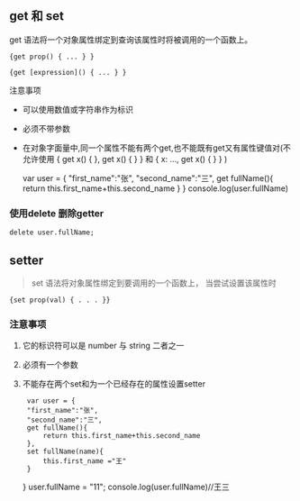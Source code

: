 ## get 和 set

get 语法将一个对象属性绑定到查询该属性时将被调用的一个函数上。
	
	{get prop() { ... } }
	
	{get [expression]() { ... } }

注意事项

- 可以使用数值或字符串作为标识
- 必须不带参数
- 在对象字面量中,同一个属性不能有两个get,也不能既有get又有属性键值对(不允许使用 { get x() { }, get x() { } } 和 { x: ..., get x() { } } )


	var user = {
		"first_name":"张",
		"second_name":"三",
		get fullName(){
			return this.first_name+this.second_name
		}
	}
	console.log(user.fullName)

### 使用delete 删除getter

	delete user.fullName;


## setter 

> set  语法将对象属性绑定到要调用的一个函数上， 当尝试设置该属性时

	{set prop(val) { . . . }}

### 注意事项

1. 它的标识符可以是 number 与 string 二者之一
2. 必须有一个参数
3. 不能存在两个set和为一个已经存在的属性设置setter


		var user = {
		"first_name":"张",
		"second_name":"三",
		get fullName(){
			return this.first_name+this.second_name
		},
		set fullName(name){
			this.first_name ="王"
		}
	}
	user.fullName = "11";
	console.log(user.fullName)//王三